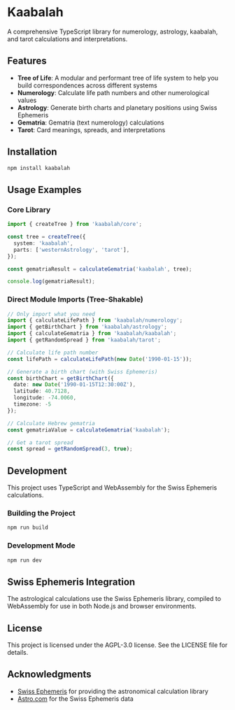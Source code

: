 # Kaabalah

A comprehensive TypeScript library for numerology, astrology, kaabalah, and tarot calculations and interpretations.

## Features

- **Tree of Life**: A modular and performant tree of life system to help you build correspondences across different systems
- **Numerology**: Calculate life path numbers and other numerological values
- **Astrology**: Generate birth charts and planetary positions using Swiss Ephemeris
- **Gematria**: Gematria (text numerology) calculations
- **Tarot**: Card meanings, spreads, and interpretations

## Installation

```bash
npm install kaabalah
```

## Usage Examples

### Core Library

```typescript
import { createTree } from 'kaabalah/core';

const tree = createTree({
  system: 'kaabalah',
  parts: ['westernAstrology', 'tarot'],
});

const gematriaResult = calculateGematria('kaabalah', tree);

console.log(gematriaResult);
```

### Direct Module Imports (Tree-Shakable)

```typescript
// Only import what you need
import { calculateLifePath } from 'kaabalah/numerology';
import { getBirthChart } from 'kaabalah/astrology';
import { calculateGematria } from 'kaabalah/kaabalah';
import { getRandomSpread } from 'kaabalah/tarot';

// Calculate life path number
const lifePath = calculateLifePath(new Date('1990-01-15'));

// Generate a birth chart (with Swiss Ephemeris)
const birthChart = getBirthChart({
  date: new Date('1990-01-15T12:30:00Z'),
  latitude: 40.7128,
  longitude: -74.0060,
  timezone: -5
});

// Calculate Hebrew gematria
const gematriaValue = calculateGematria('kaabalah');

// Get a tarot spread
const spread = getRandomSpread(3, true);
```

## Development

This project uses TypeScript and WebAssembly for the Swiss Ephemeris calculations.

### Building the Project

```bash
npm run build
```

### Development Mode

```bash
npm run dev
```

## Swiss Ephemeris Integration

The astrological calculations use the Swiss Ephemeris library, compiled to WebAssembly for use in both Node.js and browser environments.

## License

This project is licensed under the AGPL-3.0 license. See the LICENSE file for details.

## Acknowledgments

- [Swiss Ephemeris](https://www.astro.com/swisseph/) for providing the astronomical calculation library
- [Astro.com](https://www.astro.com/) for the Swiss Ephemeris data
